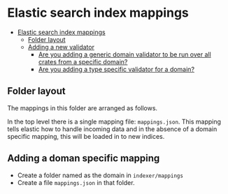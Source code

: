 # Elastic search index mappings

-   [Elastic search index mappings](#elastic-search-index-mappings)
    -   [Folder layout](#folder-layout)
    -   [Adding a new validator](#adding-a-new-validator)
        -   [Are you adding a generic domain validator to be run over all crates from a specific domain?](#are-you-adding-a-generic-domain-validator-to-be-run-over-all-crates-from-a-specific-domain)
        -   [Are you adding a type specific validator for a domain?](#are-you-adding-a-type-specific-validator-for-a-domain)

## Folder layout

The mappings in this folder are arranged as follows.

In the top level there is a single mapping file: `mappings.json`. This mapping tells elastic how to handle incoming data and in the absence of a domain specific mapping, this will be loaded in to new indices.

## Adding a doman specific mapping

-   Create a folder named as the domain in `indexer/mappings`
-   Create a file `mappings.json` in that folder.
